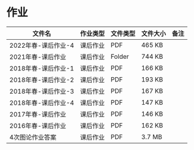 # 作业

文件名|作业类型|文件类型|文件大小|备注
---|---|---|---|---
2022年春-课后作业-4|课后作业|PDF|465 KB
2021年春-课后作业|课后作业|Folder|744 KB
2018年春-课后作业-1|课后作业|PDF|166 KB
2018年春-课后作业-2|课后作业|PDF|193 KB
2018年春-课后作业-3|课后作业|PDF|167 KB
2018年春-课后作业-4|课后作业|PDF|147 KB
2017年春-课后作业|课后作业|PDF|146 KB
2016年春-课后作业|课后作业|PDF|162 KB
4次图论作业答案|课后作业|PDF|3.7 MB
